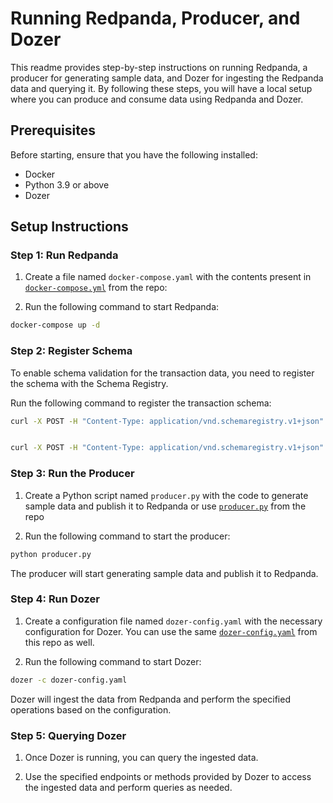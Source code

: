 # Running Redpanda, Producer, and Dozer

This readme provides step-by-step instructions on running Redpanda, a producer for generating sample data, and Dozer for ingesting the Redpanda data and querying it. By following these steps, you will have a local setup where you can produce and consume data using Redpanda and Dozer.

## Prerequisites

Before starting, ensure that you have the following installed:

- Docker
- Python 3.9 or above
- Dozer

## Setup Instructions

### Step 1: Run Redpanda

1. Create a file named `docker-compose.yaml` with the contents present in [`docker-compose.yml`](docker-compose.yml) from the repo:

2. Run the following command to start Redpanda:

```bash
docker-compose up -d
```

### Step 2: Register Schema

To enable schema validation for the transaction data, you need to register the schema with the Schema Registry.

Run the following command to register the transaction schema:

```bash
curl -X POST -H "Content-Type: application/vnd.schemaregistry.v1+json" --data '{"schema": "{\"type\":\"record\",\"name\":\"transaction\",\"namespace\":\"dozer.samples\",\"fields\":[{\"name\":\"id\",\"type\":\"int\"}, {\"name\":\"customer_id\",\"type\":\"int\"},{\"name\":\"amount\",\"type\":\"float\"},{\"name\":\"location\",\"type\":\"string\"},{\"name\":\"provider\",\"type\":\"string\"}]}"}' http://localhost:18081/subjects/transactions-value/versions


curl -X POST -H "Content-Type: application/vnd.schemaregistry.v1+json" --data '{"schema": "{\"type\":\"record\",\"name\":\"transactions\",\"namespace\":\"dozer.samples\",\"fields\":[{\"name\":\"id\",\"type\":\"int\"}]}"}' http://localhost:18081/subjects/transactions-key/versions
```

### Step 3: Run the Producer

1. Create a Python script named `producer.py` with the code to generate sample data and publish it to Redpanda or use [`producer.py`](producer.py) from the repo

2. Run the following command to start the producer:

```bash
python producer.py
```

The producer will start generating sample data and publish it to Redpanda.

### Step 4: Run Dozer

1. Create a configuration file named `dozer-config.yaml` with the necessary configuration for Dozer. You can use the same [`dozer-config.yaml`](dozer-config.yaml) from this repo as well.

2. Run the following command to start Dozer:

```bash
dozer -c dozer-config.yaml
```

Dozer will ingest the data from Redpanda and perform the specified operations based on the configuration.

### Step 5: Querying Dozer

1. Once Dozer is running, you can query the ingested data.

2. Use the specified endpoints or methods provided by Dozer to access the ingested data and perform queries as needed.
